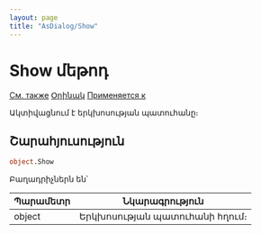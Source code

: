```yaml
---
layout: page
title: "AsDialog/Show"
---
```



# Show մեթոդ

[См. также](../Asustpar.md) [Օրինակ](../../Examples/E_AsUstPar.html) [Применяется к](../Asustpar.md)

Ակտիվացնում է երկխոսության պատուհանը։

## Շարահյուսություն

``` vb
object.Show
```

Բաղադրիչներն են՝


| Պարամետր | Նկարագրություն |
|--|--|
| object | Երկխոսության պատուհանի հղում։ |
